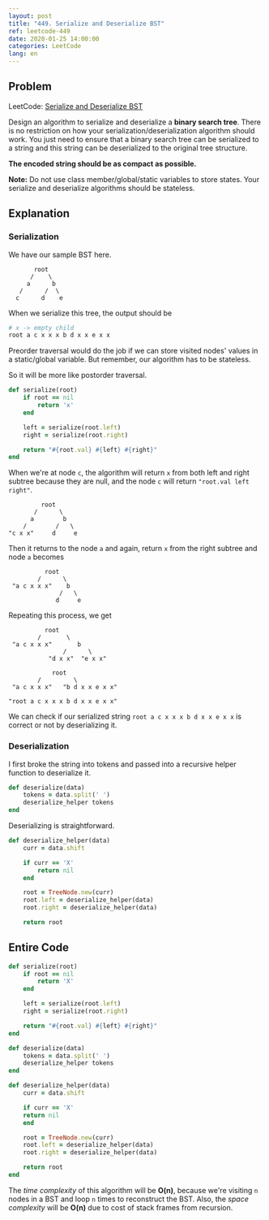 ```yaml
---
layout: post
title: "449. Serialize and Deserialize BST"
ref: leetcode-449
date: 2020-01-25 14:00:00
categories: LeetCode
lang: en
---
```


## Problem

LeetCode: [Serialize and Deserialize BST](https://leetcode.com/problems/serialize-and-deserialize-bst/)

Design an algorithm to serialize and deserialize a **binary search tree**. 
There is no restriction on how your serialization/deserialization algorithm should work. 
You just need to ensure that a binary search tree can be serialized to a string and this string can be deserialized to the original tree structure.

**The encoded string should be as compact as possible.**

**Note:** Do not use class member/global/static variables to store states. Your serialize and deserialize algorithms should be stateless.

<div class="divider"></div>

## Explanation
### Serialization
We have our sample BST here.

```    
       root
      /    \
     a      b
   /      /  \
  c      d    e 
```

When we serialize this tree, the output should be 
```ruby
# x -> empty child
root a c x x x b d x x e x x
``` 

Preorder traversal would do the job if we can store visited nodes' values in a static/global variable. 
But remember, our algorithm has to be stateless.

So it will be more like postorder traversal.

```ruby
def serialize(root)
    if root == nil
        return 'x'
    end

    left = serialize(root.left)
    right = serialize(root.right)

    return "#{root.val} #{left} #{right}"
end
```

When we're at node `c`, the algorithm will return `x` from both left and right subtree because they are null, and the node `c` will return `"root.val left right"`.
```    
         root
       /      \
      a        b
    /        /   \
"c x x"     d     e 
```

Then it returns to the node `a` and again, return `x` from the right subtree and node `a` becomes
```    
          root
        /      \
 "a c x x x"    b
              /   \
             d     e 
```

Repeating this process, we get
```    
          root
        /       \
 "a c x x x"       b
               /      \
           "d x x"  "e x x"
```
```
            root
        /         \
 "a c x x x"   "b d x x e x x"
```

```
"root a c x x x b d x x e x x"
```
We can check if our serialized string `root a c x x x b d x x e x x` is correct or not by 
deserializing it.

### Deserialization

I first broke the string into tokens and passed into a recursive helper function to
deserialize it.

```ruby
def deserialize(data)
    tokens = data.split(' ')
    deserialize_helper tokens
end
```

Deserializing is straightforward.

```ruby
def deserialize_helper(data)
    curr = data.shift

    if curr == 'X'
        return nil
    end

    root = TreeNode.new(curr)
    root.left = deserialize_helper(data)
    root.right = deserialize_helper(data)

    return root
```

## Entire Code

```ruby
def serialize(root)
    if root == nil
        return 'X'
    end

    left = serialize(root.left)
    right = serialize(root.right)

    return "#{root.val} #{left} #{right}"
end

def deserialize(data)
    tokens = data.split(' ')
    deserialize_helper tokens
end

def deserialize_helper(data)
    curr = data.shift

    if curr == 'X'
    return nil
    end

    root = TreeNode.new(curr)
    root.left = deserialize_helper(data)
    root.right = deserialize_helper(data)

    return root
end
```

The *time complexity* of this algorithm will be **O(n)**, because we're visiting `n` nodes 
in a BST and loop `n` times to reconstruct the BST. Also, the *space complexity* will be 
**O(n)** due to cost of stack frames from recursion.

<div class="divider"></div>

